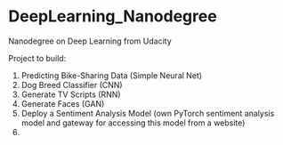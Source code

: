 # DeepLearning_Nanodegree
Nanodegree on Deep Learning from Udacity

Project to build:

1. Predicting Bike-Sharing Data (Simple Neural Net)
2. Dog Breed Classifier (CNN)
3. Generate TV Scripts (RNN)
4. Generate Faces (GAN)
5. Deploy a Sentiment Analysis Model (own PyTorch sentiment analysis model and gateway for accessing this model from a website)
6. 
